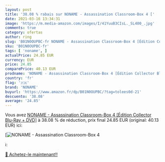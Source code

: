 ```yaml
---
layout: post
title: '38.08 % rabais sur NONAME - Assassination Classroom-Box 4 ['
date: 2021-03-16 13:34:31
image: 'https://m.media-amazon.com/images/I/41YuuB3CIsL._SL400_.jpg'
comments: true
category: ofertas
author: ring
slug: 'B01N0OUPBC-fr NONAME - Assassination Classroom-Box 4 [Édition Collector...'
sku: 'B01N0OUPBC-fr'
tags: [ 'noname', ]
actualPrice: 24.85 EUR
currency: EUR
price: 24.85
comparePrice: 40.13 EUR
prodname: 'NONAME - Assassination Classroom-Box 4 [Édition Collector Blu-Ray + DVD]'
country: 'fr'
flag: '🇫🇷'
brand: 'NONAME'
buyurl: 'https://www.amazon.fr/dp/B01N0OUPBC/?tag=tolees0d-21'
descuento: '38.08'
average: '24.85'
---
```


Vous avez [NONAME - Assassination Classroom-Box 4 [Édition Collector Blu-Ray + DVD]](https://www.amazon.fr/dp/B01N0OUPBC/?tag=tolees0d-21)  à  38.08 % de réduction, prix final  24.85 EUR (original: 40.13 EUR) ici:

[![NONAME - Assassination Classroom-Box 4 [](https://m.media-amazon.com/images/I/41YuuB3CIsL._SL400_.jpg)](https://www.amazon.fr/dp/B01N0OUPBC/?tag=tolees0d-21)

ℹ️:


[🛒 Achetez-le maintenant!!](https://www.amazon.fr/dp/B01N0OUPBC/?tag=tolees0d-21)
